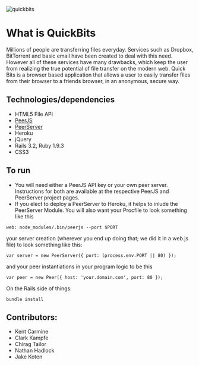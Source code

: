 ![quickbits](http://i.imgur.com/ulynnBc.png)

# What is QuickBits
Millions of people are transferring files everyday.  Services such as Dropbox, BitTorrent and basic email have been created to deal with this need.  However all of these services have many drawbacks, which keep the user from realizing the true potential of file transfer on the modern web.  Quick Bits is a browser based application that allows a user to easily transfer files from their browser to a friends browser, in an anonymous, secure way.

## Technologies/dependencies
- HTML5 File API
- [PeerJS](https://github.com/peers/peerjs/)
- [PeerServer](https://github.com/peers/peerjs-server)
- Heroku
- jQuery
- Rails 3.2, Ruby 1.9.3
- CSS3

## To run
- You will need either a PeerJS API key or your own peer server. Instructions
  for both are available at the respective PeerJS and PeerServer project pages.
- If you elect to deploy a PeerServer to Heroku, it helps to inlude the
  PeerServer Module. You will also want your Procfile to look something like this
```
web: node_modules/.bin/peerjs --port $PORT
```
your server creation (wherever you end up doing that; we did it in a web.js
file) to look something like this:
```
var server = new PeerServer({ port: (process.env.PORT || 80) });
```
and your peer instantiations in your program logic to be this
```
var peer = new Peer({ host: 'your.domain.com', port: 80 });
```

On the Rails side of things:
```
bundle install
```







## Contributors:
- Kent Carmine
- Clark Kampfe
- Chirag Tailor
- Nathan Hadlock
- Jake Koten
